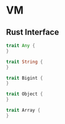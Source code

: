 # VM

## Rust Interface

```rust
trait Any {
}

trait String {
}

trait Bigint {
}

trait Object {
}

trait Array {
}
```

